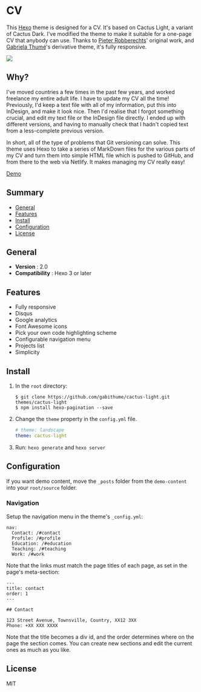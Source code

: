 # CV

This [Hexo](http://hexo.io) theme is designed for a CV. It's based on Cactus Light, a variant of Cactus Dark. I've modified the theme to make it suitable for a one-page CV that anybody can use. Thanks to [Pieter Robberechts](https://github.com/probberechts)' original work, and [Gabriela Thumé](https://github.com/gabithume)'s derivative theme, it's fully responsive. 

![](images/screenshot.png)

## Why?

I've moved countries a few times in the past few years, and worked freelance my entire adult life. I have to update my CV all the time! Previously, I'd keep a text file with all of my information, put this into InDesign, and make it look nice. Then I'd realise that I forgot something crucial, and edit my text file or the InDesign file directly. I ended up with different versions, and having to manually check that I hadn't copied text from a less-complete previous version.

In short, all of the type of problems that Git versioning can solve. This theme uses Hexo to take a series of MarkDown files for the various parts of my CV and turn them into simple HTML file which is pushed to GitHub, and from there to the web via Netlify. It makes managing my CV really easy!

[Demo](http://cv.olliepalmer.com)



## Summary

- [General](#general)
- [Features](#features)
- [Install](#install)
- [Configuration](#configuration)
- [License](#license)

## General

- **Version** : 2.0
- **Compatibility** : Hexo 3 or later

## Features

- Fully responsive
- Disqus
- Google analytics
- Font Awesome icons
- Pick your own code highlighting scheme
- Configurable navigation menu
- Projects list
- Simplicity

## Install
1. In the `root` directory:

    ```git
    $ git clone https://github.com/gabithume/cactus-light.git themes/cactus-light
    $ npm install hexo-pagination --save
    ```

2. Change the `theme` property in the `config.yml` file.

    ```yml
    # theme: landscape
    theme: cactus-light
    ```

3. Run: `hexo generate` and `hexo server`

## Configuration

If you want demo content, move the `_posts` folder from the `demo-content` into your `root/source` folder.


### Navigation

Setup the navigation menu in the theme's `_config.yml`:

  ```
  nav:
    Contact: /#contact
    Profile: /#profile
    Education: /#education
    Teaching: /#teaching
    Work: /#work
  ```
Note that the links must match the page titles of each page, as set in the page's meta-section:

```
---
title: contact
order: 1
---

## Contact
 
123 Street Avenue, Townsville, Country, XX12 3XX
Phone: +XX XXX XXXX

```

Note that the title becomes a div id, and the order determines where on the page the section comes. You can create new sections and edit the current ones as much as you like. 


## License
MIT
